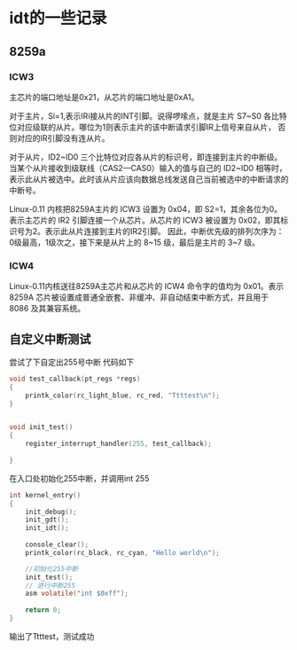 # idt的一些记录

## 8259a

### ICW3
主芯片的端口地址是0x21，从芯片的端口地址是0xA1。

对于主片，Si=1,表示IRi接从片的INT引脚。说得啰嗦点，就是主片 S7~S0 各比特位对应级联的从片。哪位为1则表示主片的该中断请求引脚IR上信号来自从片， 否则对应的IR引脚没有连从片。

对于从片，ID2~ID0 三个比特位对应各从片的标识号，即连接到主片的中断级。当某个从片接收到级联线（CAS2—CAS0）输入的值与自己的 ID2~ID0 相等时，表示此从片被选中。此时该从片应该向数据总线发送自己当前被选中的中断请求的中断号。

Linux-0.11 内核把8259A主片的 ICW3 设置为 0x04，即 S2=1，其余各位为0。表示主芯片的 IR2 引脚连接一个从芯片。从芯片的 ICW3 被设置为 0x02，即其标识号为2。表示此从片连接到主片的IR2引脚。 因此，中断优先级的排列次序为：0级最高，1级次之，接下来是从片上的 8~15 级，最后是主片的 3~7 级。 

### ICW4
Linux-0.11内核送往8259A主芯片和从芯片的 ICW4 命令字的值均为 0x01。表示 8259A 芯片被设置成普通全嵌套、非缓冲、非自动结束中断方式，并且用于 8086 及其兼容系统。


## 自定义中断测试
尝试了下自定出255号中断
代码如下
```c
void test_callback(pt_regs *regs)
{
    printk_color(rc_light_blue, rc_red, "Ttttest\n");
}


void init_test()
{
    register_interrupt_handler(255, test_callback);
    
}
```
在入口处初始化255中断，并调用int 255
```c
int kernel_entry() 
{
    init_debug();
    init_gdt();
    init_idt();
    
    console_clear();
    printk_color(rc_black, rc_cyan, "Hello world\n");

    //初始化255中断
    init_test();
    // 进行中断255
    asm volatile("int $0xff");
    
    return 0;
}
```

输出了Ttttest，测试成功